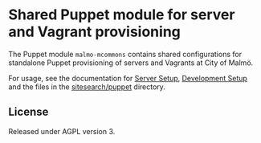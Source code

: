 # Shared Puppet module for server and Vagrant provisioning

The Puppet module `malmo-mcommons` contains shared configurations for standalone Puppet provisioning of servers and Vagrants at City of Malmö.

For usage, see the documentation for [Server Setup](https://github.com/malmostad/sitesearch/malmostad/sitesearch#server-setup), [Development Setup](https://github.com/malmostad/sitesearch/malmostad/sitesearch#development-setup) and the files in the [sitesearch/puppet](https://github.com/malmostad/sitesearch/malmostad/sitesearch/tree/master/puppet) directory.

## License
Released under AGPL version 3.
